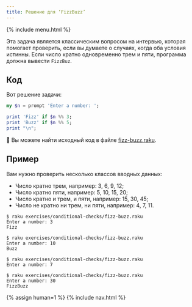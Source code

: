 ```yaml
---
title: Решение для ‘FizzBuzz’
---
```


{% include menu.html %}

Эта задача является классическим вопросом на интервью, которая помогает
проверить, если вы думаете о случаях, когда оба условия истинны. Если число
кратно одновременно трем и пяти, программа должна вывести `FizzBuz`.

## Код

Вот решение задачи:

```raku
my $n = prompt 'Enter a number: ';

print 'Fizz' if $n %% 3;
print 'Buzz' if $n %% 5;
print "\n";
```

🦋 Вы можете найти исходный код в файле [fizz-buzz.raku](https://github.com/ash/raku-course/blob/master/exercises/exercises/conditional-checks/fizz-buzz.raku ).

## Пример

Вам нужно проверить несколько классов вводных данных:

* Число кратно трем, например: 3, 6, 9, 12;
* Число кратно пяти, например: 5, 10, 15, 20;
* Число кратно и трем, и пяти, например: 15, 30, 45;
* Число не кратно ни трем, ни пяти, например: 4, 7, 11.

```console
$ raku exercises/conditional-checks/fizz-buzz.raku 
Enter a number: 3
Fizz

$ raku exercises/conditional-checks/fizz-buzz.raku
Enter a number: 10
Buzz

$ raku exercises/conditional-checks/fizz-buzz.raku
Enter a number: 7

$ raku exercises/conditional-checks/fizz-buzz.raku
Enter a number: 30
FizzBuzz
```

{% assign human=1 %}
{% include nav.html %}

